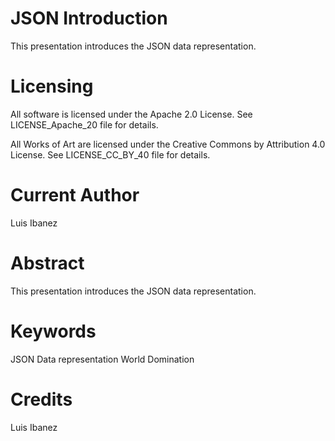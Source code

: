 JSON Introduction
=================

This presentation introduces the JSON data representation.


Licensing
=========

All software is licensed under the Apache 2.0 License.
See LICENSE_Apache_20 file for details.

All Works of Art are licensed under the Creative Commons by Attribution 4.0 License.
See LICENSE_CC_BY_40 file for details.



Current Author
==============

Luis Ibanez


Abstract
========

This presentation introduces the JSON data representation.


Keywords
========

JSON
Data representation
World Domination


Credits
=======

Luis Ibanez

